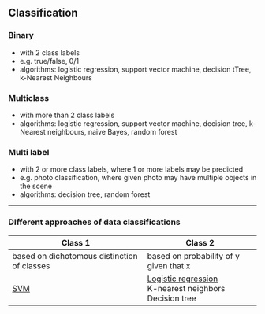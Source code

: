 ## Classification

### Binary
- with 2 class labels
- e.g. true/false, 0/1
- algorithms: logistic regression, support vector machine, decision tTree, k-Nearest Neighbours

### Multiclass
- with more than 2 class labels
- algorithms: logistic regression, support vector machine, decision tree, k-Nearest neighbours, naive Bayes, random forest

### Multi label
- with 2 or more class labels, where 1 or more labels may be predicted
- e.g. photo classification, where given photo may have multiple objects in the scene
- algorithms: decision tree, random forest
---

### DIfferent approaches of data classifications
| Class 1 | Class 2 |
|---|---|
| based on dichotomous distinction of classes | based on probability of y given that x |
| [SVM](../Statistical-Model/SVM/svm.md) |  [Logistic regression](../Statistical-Model/Logistic-Regression/logisticRegression.md)<br/> K-nearest neighbors<br/> Decision tree|

